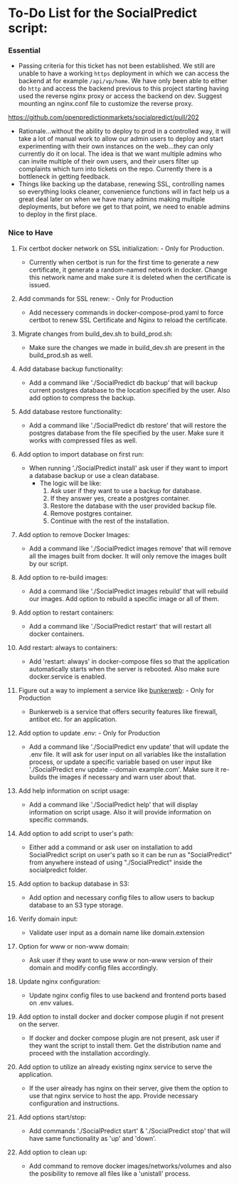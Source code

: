 # To-Do List for the SocialPredict script:

### Essential

* Passing criteria for this ticket has not been established. We still are unable to have a working `https` deployment in which we can access the backend at for example `/api/vp/home`. We have only been able to either do `http` and access the backend previous to this project starting having used the reverse nginx proxy or access the backend on dev. Suggest mounting an nginx.conf file to customize the reverse proxy.

https://github.com/openpredictionmarkets/socialpredict/pull/202

* Rationale...without the ability to deploy to prod in a controlled way, it will take a lot of manual work to allow our admin users to deploy and start experimenting with their own instances on the web...they can only currently do it on local. The idea is that we want multiple admins who can invite multiple of their own users, and their users filter up complaints which turn into tickets on the repo. Currently there is a bottleneck in getting feedback.
* Things like backing up the database, renewing SSL, controlling names so everything looks cleaner, convenience functions will in fact help us a great deal later on when we have many admins making multiple deployments, but before we get to that point, we need to enable admins to deploy in the first place.

### Nice to Have

1. Fix certbot docker network on SSL initialization: - Only for Production.
   * Currently when certbot is run for the first time to generate a new certificate, it generate a random-named network in docker. Change this network name and make sure it is deleted when the certificate is issued.

2. Add commands for SSL renew: - Only for Production
   * Add necessery commands in docker-compose-prod.yaml to force certbot to renew SSL Certificate and Nginx to reload the certificate.

3. Migrate changes from build_dev.sh to build_prod.sh:
   * Make sure the changes we made in build_dev.sh are present in the build_prod.sh as well.

4. Add database backup functionality:
   * Add a command like './SocialPredict db backup' that will backup current postgres database to the location specified by the user. Also add option to compress the backup.

5. Add database restore functionality:
   * Add a command like './SocialPredict db restore' that will restore the postgres database from the file specified by the user. Make sure it works with compressed files as well.

6. Add option to import database on first run:
   * When running './SocialPredict install' ask user if they want to import a database backup or use a clean database.
     * The logic will be like:
       1. Ask user if they want to use a backup for database.
       2. If they answer yes, create a postgres container.
       3. Restore the database with the user provided backup file.
       4. Remove postgres container.
       5. Continue with the rest of the installation.

7. Add option to remove Docker Images:
   * Add a command like './SocialPredict images remove' that will remove all the images built from docker. It will only remove the images built by our script.

8. Add option to re-build images:
   * Add a command like './SocialPredict images rebuild' that will rebuild our images. Add option to rebuild a specific image or all of them.

9. Add option to restart containers:
   * Add a command like './SocialPredict restart' that will restart all docker containers.

10. Add restart: always to containers:
    * Add 'restart: always' in docker-compose files so that the application automatically starts when the server is rebooted. Also make sure docker.service is enabled.

11. Figure out a way to implement a service like [bunkerweb](https://github.com/bunkerity/bunkerweb): - Only for Production
    * Bunkerweb is a service that offers security features like firewall, antibot etc. for an application.

12. Add option to update .env: - Only for Production
    * Add a command like './SocialPredict env update' that will update the .env file. It will ask for user input on all variables like the installation process, or update a specific variable based on user input like './SocialPredict env update --domain example.com'. Make sure it re-builds the images if necessary and warn user about that.

13. Add help information on script usage:
    * Add a command like './SocialPredict help' that will display information on script usage. Also it will provide information on specific commands.

14. Add option to add script to user's path:
    * Either add a command or ask user on installation to add SocialPredict script on user's path so it can be run as "SocialPredict" from anywhere instead of using "./SocialPredict" inside the socialpredict folder.


15. Add option to backup database in S3:
    * Add option and necessary config files to allow users to backup database to an S3 type storage.


16. Verify domain input:
    * Validate user input as a domain name like domain.extension

17. Option for www or non-www domain:
    * Ask user if they want to use www or non-www version of their domain and modify config files accordingly.

18. Update nginx configuration:
    * Update nginx config files to use backend and frontend ports based on .env values.

19. Add option to install docker and docker compose plugin if not present on the server.
    * If docker and docker compose plugin are not present, ask user if they want the script to install them. Get the distribution name and proceed with the installation accordingly.

20. Add option to utilize an already existing nginx service to serve the application.
    * If the user already has nginx on their server, give them the option to use that nginx service to host the app. Provide necessary configuration and instructions.

21. Add options start/stop:
    * Add commands './SocialPredict start' & './SocialPredict stop' that will have same functionality as 'up' and 'down'.

22. Add option to clean up:
    * Add command to remove docker images/networks/volumes and also the posibility to remove all files like a 'unistall' process.

